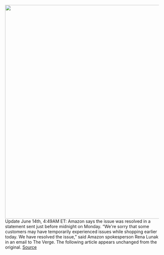 <img src='https://cdn.vox-cdn.com/thumbor/ZkwsTvyxO826ZII2-6jsl7MkK6A=/20x7:966x597/1200x800/filters:focal(490x206:676x392)/cdn.vox-cdn.com/uploads/chorus_image/image/70971830/amazon_errors.0.jpg' width='700px' /><br/>
Update June 14th, 4:49AM ET: Amazon says the issue was resolved in a statement sent just before midnight on Monday. “We're sorry that some customers may have temporarily experienced issues while shopping earlier today. We have resolved the issue,” said Amazon spokesperson Rena Lunak in an email to The Verge. The following article appears unchanged from the original.
<a href='https://www.theverge.com/2022/6/13/23166246/amazon-down-error-message-outage'> Source <a/>